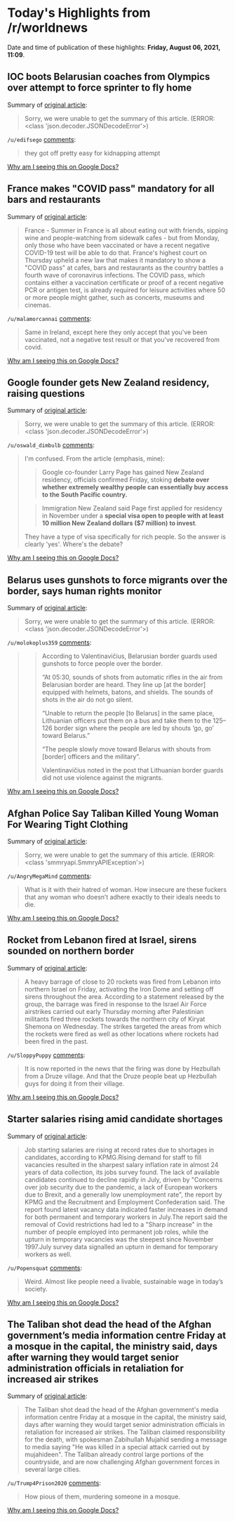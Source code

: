 # Today's Highlights from /r/worldnews

Date and time of publication of these highlights: **Friday, August 06, 2021, 11:09**.

## IOC boots Belarusian coaches from Olympics over attempt to force sprinter to fly home

Summary of [original article](https://www.france24.com/en/sport/20210806-two-belarusian-coaches-sent-home-from-olympics-over-tsimanouskaya-removal):

> Sorry, we were unable to get the summary of this article. (ERROR: <class 'json.decoder.JSONDecodeError'>)

`/u/edifsego` [comments](https://www.reddit.com/r/worldnews/comments/oz43ex/ioc_boots_belarusian_coaches_from_olympics_over/):

> they got off pretty easy for kidnapping attempt

[Why am I seeing this on Google Docs?](https://docs.google.com/document/d/1Dc6We63vOXIZsc0op-Bt4abqkYjXzOigalQqFxmvvbM/edit?usp=sharing)

## France makes "COVID pass" mandatory for all bars and restaurants

Summary of [original article](https://www.cbsnews.com/news/covid-vaccine-testing-france-pass-bars-restaurants):

> France - Summer in France is all about eating out with friends, sipping wine and people-watching from sidewalk cafes - but from Monday, only those who have been vaccinated or have a recent negative COVID-19 test will be able to do that. France's highest court on Thursday upheld a new law that makes it mandatory to show a "COVID pass" at cafes, bars and restaurants as the country battles a fourth wave of coronavirus infections. The COVID pass, which contains either a vaccination certificate or proof of a recent negative PCR or antigen test, is already required for leisure activities where 50 or more people might gather, such as concerts, museums and cinemas.

`/u/malamorcannai` [comments](https://www.reddit.com/r/worldnews/comments/oz1l7h/france_makes_covid_pass_mandatory_for_all_bars/):

> Same in Ireland, except here they only accept that you've been vaccinated, not a negative test result or that you've recovered from covid.

[Why am I seeing this on Google Docs?](https://docs.google.com/document/d/1Dc6We63vOXIZsc0op-Bt4abqkYjXzOigalQqFxmvvbM/edit?usp=sharing)

## Google founder gets New Zealand residency, raising questions

Summary of [original article](https://apnews.com/article/b7184a3296dea7c8c276232d615da0ac):

> Sorry, we were unable to get the summary of this article. (ERROR: <class 'json.decoder.JSONDecodeError'>)

`/u/oswald_dimbulb` [comments](https://www.reddit.com/r/worldnews/comments/oz5jup/google_founder_gets_new_zealand_residency_raising/):

> I'm confused.  From the article (emphasis, mine):
> >Google co-founder Larry Page has gained New Zealand residency, officials confirmed Friday, stoking **debate over whether extremely wealthy people can essentially buy access to the South Pacific country.**
> 
> >Immigration New Zealand said Page first applied for residency in November under a **special visa open to people with at least 10 million New Zealand dollars ($7 million) to invest**.
> 
> They have a type of visa specifically for rich people.  So the answer is clearly 'yes'.  Where's the debate?

[Why am I seeing this on Google Docs?](https://docs.google.com/document/d/1Dc6We63vOXIZsc0op-Bt4abqkYjXzOigalQqFxmvvbM/edit?usp=sharing)

## Belarus uses gunshots to force migrants over the border, says human rights monitor

Summary of [original article](https://www.lrt.lt/en/news-in-english/19/1464103/belarus-uses-gunshots-to-force-migrants-over-the-border-says-human-rights-monitor):

> Sorry, we were unable to get the summary of this article. (ERROR: <class 'json.decoder.JSONDecodeError'>)

`/u/molokoplus359` [comments](https://www.reddit.com/r/worldnews/comments/oz4avn/belarus_uses_gunshots_to_force_migrants_over_the/):

> > According to Valentinavičius, Belarusian border guards used gunshots to force people over the border.
> > 
> > “At 05:30, sounds of shots from automatic rifles in the air from Belarusian border are heard. They line up [at the border] equipped with helmets, batons, and shields. The sounds of shots in the air do not go silent.
> > 
> > “Unable to return the people [to Belarus] in the same place, Lithuanian officers put them on a bus and take them to the 125–126 border sign where the people are led by shouts ‘go, go’ toward Belarus.”
> > 
> > “The people slowly move toward Belarus with shouts from [border] officers and the military”.
> > 
> > Valentinavičius noted in the post that Lithuanian border guards did not use violence against the migrants.

[Why am I seeing this on Google Docs?](https://docs.google.com/document/d/1Dc6We63vOXIZsc0op-Bt4abqkYjXzOigalQqFxmvvbM/edit?usp=sharing)

## Afghan Police Say Taliban Killed Young Woman For Wearing Tight Clothing

Summary of [original article](https://gandhara.rferl.org/a/afghanistan-taliban-woman-killed/31393873.html):

> Sorry, we were unable to get the summary of this article. (ERROR: <class 'smmryapi.SmmryAPIException'>)

`/u/AngryMegaMind` [comments](https://www.reddit.com/r/worldnews/comments/oz538e/afghan_police_say_taliban_killed_young_woman_for/):

> What is it with their hatred of woman. How insecure are these fuckers that any woman who doesn’t adhere exactly to their ideals needs to die.

[Why am I seeing this on Google Docs?](https://docs.google.com/document/d/1Dc6We63vOXIZsc0op-Bt4abqkYjXzOigalQqFxmvvbM/edit?usp=sharing)

## Rocket from Lebanon fired at Israel, sirens sounded on northern border

Summary of [original article](https://www.jpost.com/breaking-news/rocket-sirens-sounded-on-northern-border-676028):

> A heavy barrage of close to 20 rockets was fired from Lebanon into northern Israel on Friday, activating the Iron Dome and setting off sirens throughout the area. According to a statement released by the group, the barrage was fired in response to the Israel Air Force airstrikes carried out early Thursday morning after Palestinian militants fired three rockets towards the northern city of Kiryat Shemona on Wednesday. The strikes targeted the areas from which the rockets were fired as well as other locations where rockets had been fired in the past.

`/u/SloppyPuppy` [comments](https://www.reddit.com/r/worldnews/comments/oz2iqx/rocket_from_lebanon_fired_at_israel_sirens/):

> It is now reported in the news that the firing was done by Hezbullah from a Druze village. And that the Druze people beat up Hezbullah guys for doing it from their village.

[Why am I seeing this on Google Docs?](https://docs.google.com/document/d/1Dc6We63vOXIZsc0op-Bt4abqkYjXzOigalQqFxmvvbM/edit?usp=sharing)

## Starter salaries rising amid candidate shortages

Summary of [original article](https://www.bbc.co.uk/news/business-58104399):

> Job starting salaries are rising at record rates due to shortages in candidates, according to KPMG.Rising demand for staff to fill vacancies resulted in the sharpest salary inflation rate in almost 24 years of data collection, its jobs survey found. The lack of available candidates continued to decline rapidly in July, driven by "Concerns over job security due to the pandemic, a lack of European workers due to Brexit, and a generally low unemployment rate", the report by KPMG and the Recruitment and Employment Confederation said. The report found latest vacancy data indicated faster increases in demand for both permanent and temporary workers in July.The report said the removal of Covid restrictions had led to a "Sharp increase" in the number of people employed into permanent job roles, while the upturn in temporary vacancies was the steepest since November 1997.July survey data signalled an upturn in demand for temporary workers as well.

`/u/Popensquat` [comments](https://www.reddit.com/r/worldnews/comments/oz4ue9/starter_salaries_rising_amid_candidate_shortages/):

> Weird. Almost like people need a livable, sustainable wage in today’s society.

[Why am I seeing this on Google Docs?](https://docs.google.com/document/d/1Dc6We63vOXIZsc0op-Bt4abqkYjXzOigalQqFxmvvbM/edit?usp=sharing)

## The Taliban shot dead the head of the Afghan government’s media information centre Friday at a mosque in the capital, the ministry said, days after warning they would target senior administration officials in retaliation for increased air strikes

Summary of [original article](https://www.france24.com/en/asia-pacific/20210806-afghanistan-s-top-media-officer-assassinated-taliban-claims-responsibility):

> The Taliban shot dead the head of the Afghan government's media information centre Friday at a mosque in the capital, the ministry said, days after warning they would target senior administration officials in retaliation for increased air strikes. The Taliban claimed responsibility for the death, with spokesman Zabihullah Mujahid sending a message to media saying "He was killed in a special attack carried out by mujahideen". The Taliban already control large portions of the countryside, and are now challenging Afghan government forces in several large cities.

`/u/Trump4Prison2020` [comments](https://www.reddit.com/r/worldnews/comments/oz4tyj/the_taliban_shot_dead_the_head_of_the_afghan/):

> How pious of them, murdering someone in a mosque.

[Why am I seeing this on Google Docs?](https://docs.google.com/document/d/1Dc6We63vOXIZsc0op-Bt4abqkYjXzOigalQqFxmvvbM/edit?usp=sharing)

